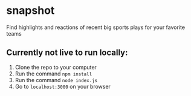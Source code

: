 # snapshot
Find highlights and reactions of recent big sports plays for your favorite teams

## Currently not live to run locally:
1. Clone the repo to your computer
2. Run the command `npm install`
3. Run the command `node index.js`
4. Go to `localhost:3000` on your browser
